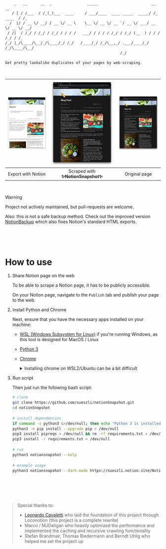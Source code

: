 ```
    _   __      __  _                _____                        __          __
   / | / /___  / /_(_)___  ____     / ___/____  ____ _____  _____/ /_  ____  / /_
  /  |/ / __ \/ __/ / __ \/ __ \    \__ \/ __ \/ __ `/ __ \/ ___/ __ \/ __ \/ __/
 / /|  / /_/ / /_/ / /_/ / / / /   ___/ / / / / /_/ / /_/ (__  ) / / / /_/ / /_
/_/ |_/\____/\__/_/\____/_/ /_/   /____/_/ /_/\__,_/ .___/____/_/ /_/\____/\__/
                                                    /_/

Get pretty lookalike duplicates of your pages by web-scraping.
```

<br>

| <img width="685" src="docs/assets/export.jpeg"> | <img width="685" src="docs/assets/snapshot.jpeg"> | <img width="685" src="docs/assets/original.jpeg"> |
| :---------------------------------------------: | :-----------------------------------------------: | :-----------------------------------------------: |
|               Export with Notion                |        Scraped with **✨NotionSnapshot✨**         |                   Original page                   |

<br>

> [!WARNING]
> Project not actively maintained, but pull-requests are welcome.
>
> Also: this is not a safe backup method. Check out the improved version [NotionBackup](https://github.com/sueszli/notionBackup) which also fixes Notion's standard HTML exports.

<br><br><br>

# How to use

1. Share Notion page on the web

    To be able to scrape a Notion page, it has to be publicly accessible.
    
    On your Notion page, navigate to the `Publish` tab and publish your page to the web.

2. Install Python and Chrome

    Next, ensure that you have the necessary apps installed on your machine:

    -   [WSL (Windows Subsystem for Linux)](https://learn.microsoft.com/en-us/windows/wsl/install) if you're running Windows, as this tool is designed for MacOS / Linux

    -   [Python 3](https://www.python.org/downloads/)

    -   [Chrome](https://www.google.com/chrome/)

        <details>
        <summary>Installing chrome on WSL2/Ubuntu can be a bit difficult</summary>

        Installing headless Chrome on a Debian system may require a few extra steps:

        ```bash
        # install chrome on wsl/ubuntu
        sudo apt update && sudo apt upgrade -y
        wget https://dl.google.com/linux/direct/google-chrome-stable_current_amd64.deb
        sudo dpkg -i google-chrome-stable_current_amd64.deb
        sudo apt --fix-broken install
        rm -rf google-chrome-stable_current_amd64.deb
        ```
        </details>

3. Run script

    Then just run the following bash script:

    ```bash
    # clone
    git clone https://github.com/sueszli/notionSnapshot.git
    cd notionSnapshot

    # install dependencies
    if command -v python3 &>/dev/null; then echo "Python 3 is installed."; else echo "Python 3 is not installed."; fi
    python3 -m pip install --upgrade pip > /dev/null
    pip3 install pipreqs > /dev/null && rm -rf requirements.txt > /dev/null && pipreqs . > /dev/null
    pip3 install -r requirements.txt > /dev/null

    # run
    python3 notionsnapshot --help

    # example usage
    python3 notionsnapshot --dark-mode https://sueszli.notion.site/NotionSnapshot-Test-tiny-page-4dfa05657f774b45993542da4a8530c2
    ```

<br><br><br><br>

> Special thanks to:
> 
> -   [Leonardo Cavaletti](https://github.com/leoncvlt) who laid the foundation of this project through Loconotion (this project is a complete rewrite)
> -   Marco / MJDeligan who heavily optimized the performance and implemented the caching and recursive crawling functionality
> -   Stefan Brandmair, Thomas Biedermann and Berndt Uhlig who helped me set the project up
